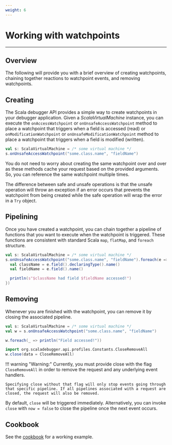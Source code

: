 ```yaml
---
weight: 6
---
```

# Working with watchpoints

---

## Overview

The following will provide you with a brief overview of creating watchpoints,
chaining together reactions to watchpoint events, and removing watchpoints.

## Creating

The Scala debugger API provides a simple way to create watchpoints in your
debugger application. Given a _ScalaVirtualMachine_ instance, you can execute
the `onAccessWatchpoint` or `onUnsafeAccessWatchpoint` method to place a
watchpoint that triggers when a field is accessed (read) or
`onModificationWatchpoint` or `onUnsafeModificationWatchpoint` method to
place a watchpoint that triggers when a field is modified (written).

```scala
val s: ScalaVirtualMachine = /* some virtual machine */
s.onUnsafeAccessWatchpoint("some.class.name", "fieldName")
```

You do not need to worry about creating the same watchpoint over and over
as these methods cache your request based on the provided arguments.
So, you can reference the same watchpoint multiple times.

The difference between safe and unsafe operations is that the unsafe operation
will throw an exception if an error occurs that prevents the watchpoint from
being created while the safe operation will wrap the error in a `Try` object.

## Pipelining

Once you have created a watchpoint, you can chain together a pipeline of
functions that you want to execute when the watchpoint is triggered. These
functions are consistent with standard Scala `map`, `flatMap`, and `foreach`
structure.

```scala
val s: ScalaVirtualMachine = /* some virtual machine */
s.onUnsafeAccessWatchpoint("some.class.name", "fieldName").foreach(e => {
  val className = e.field().declaringType().name()
  val fieldName = e.field().name()

  println(s"$className had field $fieldName accessed!")
})
```

## Removing

Whenever you are finished with the watchpoint, you can remove it by closing the
associated pipeline.

```scala
val s: ScalaVirtualMachine = /* some virtual machine */
val w = s.onUnsafeAccessWatchpoint("some.class.name", "fieldName")

w.foreach(_ => println("Field accessed!"))

import org.scaladebugger.api.profiles.Constants.CloseRemoveAll
w.close(data = CloseRemoveAll)
```

!!! warning "Warning:"
    Currently, you must provide close with the flag `CloseRemoveAll` in order
    to remove the request and any underlying event handlers.

    Specifying close without that flag will only stop events going through
    that specific pipeline. If all pipelines associated with a request are
    closed, the request will also be removed.

By default, `close` will be triggered immediately. Alternatively, you can
invoke `close` with `now = false` to close the pipeline once the next
event occurs.

## Cookbook

See the [cookbook][cookbook] for a working example.

[cookbook]: /cookbook/watching-modification-of-a-class-variable/

